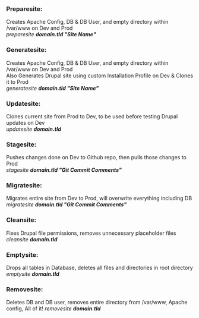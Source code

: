 <p><h3>Preparesite:</h3>
Creates Apache Config, DB & DB User, and empty directory within /var/www on Dev and Prod<br>
<i>preparesite <strong>domain.tld "Site Name"</strong></i></p>
<p><h3>Generatesite:</h3>
Creates Apache Config, DB & DB User, and empty directory within /var/www on Dev and Prod<br>
Also Generates Drupal site using custom Installation Profile on Dev & Clones it to Prod<br>
<i>generatesite <strong>domain.tld "Site Name"</strong></i></p>
<p><h3>Updatesite:</h3>
Clones current site from Prod to Dev, to be used before testing Drupal updates on Dev<br>
<i>updatesite <strong>domain.tld</strong></i></p>
<p><h3>Stagesite:</h3>
Pushes changes done on Dev to Github repo, then pulls those changes to Prod<br>
<i>stagesite <strong>domain.tld "Git Commit Comments"</strong></i></p>
<p><h3>Migratesite:</h3>
Migrates entire site from Dev to Prod, will overwrite everything including DB<br>
<i>migratesite <strong>domain.tld "Git Commit Comments"</strong></i></p>
<p><h3>Cleansite:</h3>
Fixes Drupal file permissions, removes unnecessary placeholder files<br>
<i>cleansite <strong>domain.tld</strong></i></p>
<p><h3>Emptysite:</h3>
Drops all tables in Database, deletes all files and directories in root directory<br>
<i>emptysite <strong>domain.tld</strong></i></p>
<p><h3>Removesite:</h3>
Deletes DB and DB user, removes entire directory from /var/www, Apache config, All of it!
<i>removesite <strong>domain.tld</strong></i><br></p>
